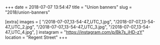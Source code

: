 +++
date = 2018-07-07 13:54:47
title = "Union banners"
slug = "2018/union-banners"

[extra]
images = [
    "/2018-07-07_13-54-47_UTC_1.jpg",
    "/2018-07-07_13-54-47_UTC_2.jpg",
    "/2018-07-07_13-54-47_UTC_3.jpg",
    "/2018-07-07_13-54-47_UTC_4.jpg",
]
instagram = "https://instagram.com/p/Bk7s_iHD-zY"
location = "Regent Street"
+++

